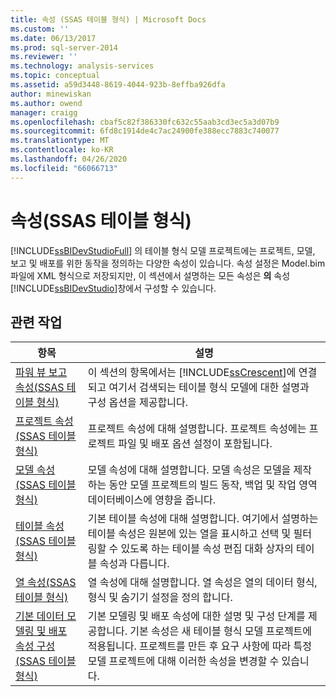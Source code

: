 ```yaml
---
title: 속성 (SSAS 테이블 형식) | Microsoft Docs
ms.custom: ''
ms.date: 06/13/2017
ms.prod: sql-server-2014
ms.reviewer: ''
ms.technology: analysis-services
ms.topic: conceptual
ms.assetid: a59d3448-8619-4044-923b-8effba926dfa
author: minewiskan
ms.author: owend
manager: craigg
ms.openlocfilehash: cbaf5c82f386330fc632c55aab3cd3ec5a3d07b9
ms.sourcegitcommit: 6fd8c1914de4c7ac24900fe388ecc7883c740077
ms.translationtype: MT
ms.contentlocale: ko-KR
ms.lasthandoff: 04/26/2020
ms.locfileid: "66066713"
---
```

# <a name="properties-ssas-tabular"></a>속성(SSAS 테이블 형식)
  [!INCLUDE[ssBIDevStudioFull](../../includes/ssbidevstudiofull-md.md)] 의 테이블 형식 모델 프로젝트에는 프로젝트, 모델, 보고 및 배포를 위한 동작을 정의하는 다양한 속성이 있습니다. 속성 설정은 Model.bim 파일에 XML 형식으로 저장되지만, 이 섹션에서 설명하는 모든 속성은 **의** 속성 [!INCLUDE[ssBIDevStudio](../../includes/ssbidevstudio-md.md)]창에서 구성할 수 있습니다.  
  
## <a name="related-tasks"></a>관련 작업  
  
|항목|설명|  
|-----------|-----------------|  
|[파워 뷰 보고 속성&#40;SSAS 테이블 형식&#41;](power-view-reporting-properties-ssas-tabular.md)|이 섹션의 항목에서는 [!INCLUDE[ssCrescent](../../includes/sscrescent-md.md)]에 연결되고 여기서 검색되는 테이블 형식 모델에 대한 설명과 구성 옵션을 제공합니다.|  
|[프로젝트 속성&#40;SSAS 테이블 형식&#41;](project-properties-ssas-tabular.md)|프로젝트 속성에 대해 설명합니다. 프로젝트 속성에는 프로젝트 파일 및 배포 옵션 설정이 포함됩니다.|  
|[모델 속성&#40;SSAS 테이블 형식&#41;](model-properties-ssas-tabular.md)|모델 속성에 대해 설명합니다. 모델 속성은 모델을 제작하는 동안 모델 프로젝트의 빌드 동작, 백업 및 작업 영역 데이터베이스에 영향을 줍니다.|  
|[테이블 속성&#40;SSAS 테이블 형식&#41;](table-properties-ssas-tabular.md)|기본 테이블 속성에 대해 설명합니다. 여기에서 설명하는 테이블 속성은 원본에 있는 열을 표시하고 선택 및 필터링할 수 있도록 하는 테이블 속성 편집 대화 상자의 테이블 속성과 다릅니다.|  
|[열 속성&#40;SSAS 테이블 형식&#41;](column-properties-ssas-tabular.md)|열 속성에 대해 설명합니다. 열 속성은 열의 데이터 형식, 형식 및 숨기기 설정을 정의 합니다.|  
|[기본 데이터 모델링 및 배포 속성 구성&#40;SSAS 테이블 형식&#41;](configure-default-data-modeling-and-deployment-properties-ssas-tabular.md)|기본 모델링 및 배포 속성에 대한 설명 및 구성 단계를 제공합니다. 기본 속성은 새 테이블 형식 모델 프로젝트에 적용됩니다. 프로젝트를 만든 후 요구 사항에 따라 특정 모델 프로젝트에 대해 이러한 속성을 변경할 수 있습니다.|  
  
  
